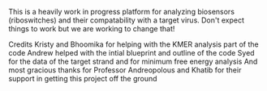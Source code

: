 This is a heavily work in progress platform for analyzing biosensors (riboswitches) and their compatability with a target virus. Don't expect things to work but we are working to change that!


Credits 
Kristy and Bhoomika for helping with the KMER analysis part of the code
Andrew helped with the intial blueprint and outline of the code
Syed for the data of the target strand and for minimum free energy analysis
And most gracious thanks for Professor Andreopolous and Khatib for their support in getting this project off the ground
